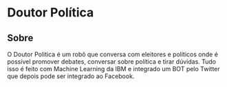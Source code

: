 Doutor Política
=========

Sobre
-----
O Doutor Politica é um robô que conversa com eleitores e políticos onde é possível promover debates, conversar sobre política e tirar dúvidas. Tudo isso é feito com Machine Learning da IBM e integrado um BOT pelo Twitter que depois pode ser integrado ao Facebook.